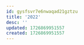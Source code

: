 ```yaml
---
id: gysfsvr7e6nwaqad21gztzu
title: '2022'
desc: ''
updated: 1726869951557
created: 1726869951557
---
```

